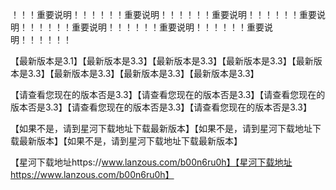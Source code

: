 ！！！重要说明！！！！！！重要说明！！！！！！重要说明！！！！！！重要说明！！！！！！重要说明！！！！！！重要说明！！！！！！重要说明！！！！！！

【最新版本是3.1】【最新版本是3.3】【最新版本是3.3】【最新版本是3.3】【最新版本是3.3】【最新版本是3.3】【最新版本是3.3】【最新版本是3.3】

【请查看您现在的版本否是3.3】【请查看您现在的版本否是3.3】【请查看您现在的版本否是3.3】【请查看您现在的版本否是3.3】【请查看您现在的版本否是3.3】

【如果不是，请到星河下载地址下载最新版本】【如果不是，请到星河下载地址下载最新版本】【如果不是，请到星河下载地址下载最新版本】

【星河下载地址https://www.lanzous.com/b00n6ru0h】【星河下载地址https://www.lanzous.com/b00n6ru0h】

